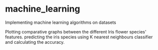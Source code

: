 # machine_learning
Implementing machine learning algorithms on datasets

Plotting comparative graphs between the different Iris flower species' features.
predicting the iris species using K nearest neighbours classifier and calculating the accuracy.
